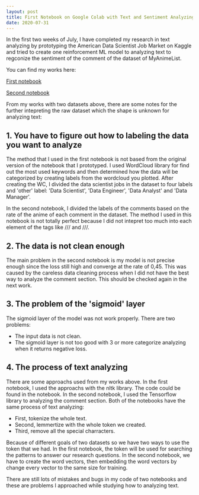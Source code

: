 ```yaml
---
layout: post
title: First Notebook on Google Colab with Text and Sentiment Analyzing
date: 2020-07-31
---
```

In the first two weeks of July, I have completed my research in text analyzing by prototyping the American Data Scientist Job Market on Kaggle and tried to create one reinforcement ML model to analyzing text to regconize the sentiment of the comment of the dataset of MyAnimeList.

You can find my works here:

[First notebook](https://colab.research.google.com/drive/1q95p4tj_-IM3PZ4xg5NFTZsD_M6vvyqN?usp=sharing)

[Second notebook](https://colab.research.google.com/drive/1XDkETaNYf_V8AhFBXsxZeeu5vPBdc4dh?usp=sharing)

From my works with two datasets above, there are some notes for the further intepreting the raw dataset which the shape is unknown for analyzing text:

## 1. You have to figure out how to labeling the data you want to analyze
The method that I used in the first notebook is not based from the original version of the notebook that I prototyped. I used WordCloud library for find out the most used keywords and then determined how the data will be categorized by creating labels from the wordcloud you plotted. After creating the WC, I divided the data scientist jobs in the dataset to four labels and 'other' label: 'Data Scientist', 'Data Engineer', 'Data Analyst' and 'Data Manager'.

In the second notebook, I divided the labels of the comments based on the rate of the anime of each comment in the dataset. The method I used in this notebook is not totally perfect because I did not intepret too much into each element of the tags like /// and ///. 

## 2. The data is not clean enough
The main problem in the second notebook is my model is not precise enough since the loss still high and converge at the rate of 0,45. This was caused by the careless data cleaning process when I did not have the best way to analyze the comment section. This should be checked again in the next work.

## 3. The problem of the 'sigmoid' layer
The sigmoid layer of the model was not work properly. There are two problems:
+ The input data is not clean.
+ The sigmoid layer is not too good with 3 or more categorize analyzing when it returns negative loss.

## 4. The process of text analyzing
There are some approachs used from my works above. In the first notebook, I used the approachs with the nltk library. The code could be found in the notebook. In the second notebook, I used the Tensorflow library to analyzing the comment section. Both of the notebooks have the same process of text analyzing:
+ First, tokenize the whole text.
+ Second, lemmertize with the whole token we created.
+ Third, remove all the special charracters.

Because of different goals of two datasets so we have two ways to use the token that we had. In the first notebook, the token will be used for searching the patterns to answer our research questions. In the second notebook, we have to create the word vectors, then embedding the word vectors by change every vector to the same size for training. 

There are still lots of mistakes and bugs in my code of two notebooks and these are problems I approached while studying how to analyzing text. 